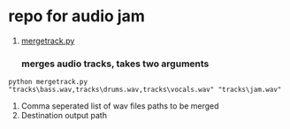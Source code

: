 # repo for audio jam 

1. [mergetrack.py](mergetrack.py) 
    ### merges audio tracks, takes two arguments 
```
python mergetrack.py "tracks\bass.wav,tracks\drums.wav,tracks\vocals.wav" "tracks\jam.wav"
```
   1. Comma seperated list of wav files paths to be merged
   2. Destination output path
